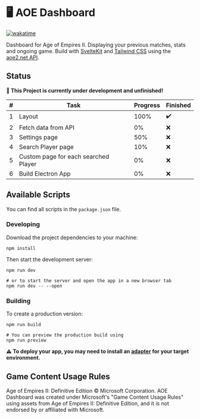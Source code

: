 # :desktop_computer: AOE Dashboard

[![wakatime](https://wakatime.com/badge/user/b1ad2fef-c724-4810-bfdb-2707dd8ae64d/project/e9c04bd6-bdee-4404-b185-b5815a60d172.svg)](https://wakatime.com/badge/user/b1ad2fef-c724-4810-bfdb-2707dd8ae64d/project/e9c04bd6-bdee-4404-b185-b5815a60d172)

Dashboard for Age of Empires II. Displaying your previous matches, stats and ongoing game. Build with [SvelteKit](https://kit.svelte.dev/) and [Tailwind CSS](https://tailwindcss.com/) using the [aoe2.net API](https://aoe2.net/#api).

## Status

**:construction: This Project is currently under development and unfinished!**

| #   | Task                                 | Progress | Finished           |
| --- | ------------------------------------ | -------- | ------------------ |
| 1   | Layout                               | 100%     | :heavy_check_mark: |
| 2   | Fetch data from API                  | 0%       | :x:                |
| 3   | Settings page                        | 50%      | :x:                |
| 4   | Search Player page                   | 10%      | :x:                |
| 5   | Custom page for each searched Player | 0%       | :x:                |
| 6   | Build Electron App                   | 0%       | :x:                |

## Available Scripts

You can find all scripts in the `package.json` file.

### Developing

Download the project dependencies to your machine:

```
npm install
```

Then start the development server:

```
npm run dev

# or to start the server and open the app in a new browser tab
npm run dev -- --open
```

### Building

To create a production version:

```
npm run build

# You can preview the production build using
npm run preview
```

**:warning: To deploy your app, you may need to install an [adapter](https://kit.svelte.dev/docs#adapters) for your target environment.**

## Game Content Usage Rules

Age of Empires II: Definitive Edition © Microsoft Corporation. AOE Dashboard was created under Microsoft's "Game Content Usage Rules" using assets from Age of Empires II: Definitive Edition, and it is not endorsed by or affiliated with Microsoft.
